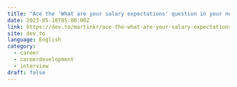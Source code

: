 ```yaml
---
title: "Ace the 'What are your salary expectations' question in your next interview."
date: 2023-05-18T05:00:00Z
link: https://dev.to/martinkr/ace-the-what-are-your-salary-expectations-question-in-your-next-interview-27aa?utm_medium=RSS&utm_source=news.12bit.vn
site: dev.to
language: English
category:
  - career
  - careerdevelopment
  - interview
draft: false
---
```

